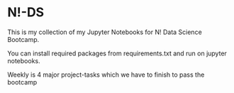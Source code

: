 # N!-DS

This is my collection of my Jupyter Notebooks for N! Data Science Bootcamp.

You can install required packages from requirements.txt and run on jupyter notebooks.

Weekly is 4 major project-tasks which we have to finish to pass the bootcamp
